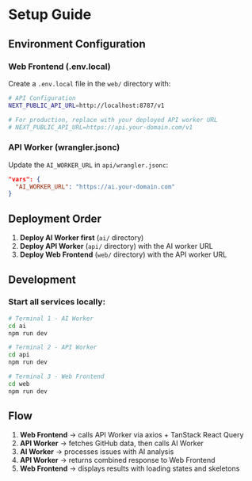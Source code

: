 # Setup Guide

## Environment Configuration

### Web Frontend (.env.local)

Create a `.env.local` file in the `web/` directory with:

```bash
# API Configuration
NEXT_PUBLIC_API_URL=http://localhost:8787/v1

# For production, replace with your deployed API worker URL
# NEXT_PUBLIC_API_URL=https://api.your-domain.com/v1
```

### API Worker (wrangler.jsonc)

Update the `AI_WORKER_URL` in `api/wrangler.jsonc`:

```json
"vars": {
  "AI_WORKER_URL": "https://ai.your-domain.com"
}
```

## Deployment Order

1. **Deploy AI Worker first** (`ai/` directory)
2. **Deploy API Worker** (`api/` directory) with the AI worker URL
3. **Deploy Web Frontend** (`web/` directory) with the API worker URL

## Development

### Start all services locally:

```bash
# Terminal 1 - AI Worker
cd ai
npm run dev

# Terminal 2 - API Worker
cd api
npm run dev

# Terminal 3 - Web Frontend
cd web
npm run dev
```

## Flow

1. **Web Frontend** → calls API Worker via axios + TanStack React Query
2. **API Worker** → fetches GitHub data, then calls AI Worker
3. **AI Worker** → processes issues with AI analysis
4. **API Worker** → returns combined response to Web Frontend
5. **Web Frontend** → displays results with loading states and skeletons
